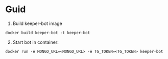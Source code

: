 # Guid

1. Build keeper-bot image
```
docker build keeper-bot -t keeper-bot
```
2. Start bot in container:
```
docker run -e MONGO_URL=<MONGO_URL> -e TG_TOKEN=<TG_TOKEN> keeper-bot
```

